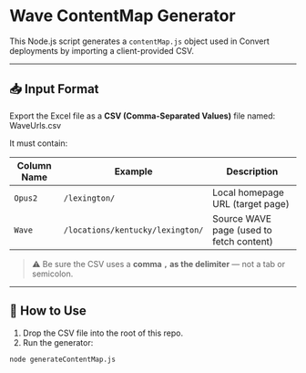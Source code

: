 # Wave ContentMap Generator

This Node.js script generates a `contentMap.js` object used in Convert deployments by importing a client-provided CSV.

---

## 📥 Input Format

Export the Excel file as a **CSV (Comma-Separated Values)** file named: WaveUrls.csv


It must contain:

| Column Name | Example                            | Description                              |
|-------------|------------------------------------|------------------------------------------|
| `Opus2`     | `/lexington/`                      | Local homepage URL (target page)         |
| `Wave`      | `/locations/kentucky/lexington/`   | Source WAVE page (used to fetch content) |

> ⚠️ Be sure the CSV uses a **comma `,` as the delimiter** — not a tab or semicolon.

---

## 🚀 How to Use
1. Drop the CSV file into the root of this repo.
2. Run the generator:

```bash
node generateContentMap.js
